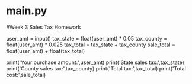 # main.py
#Week 3 Sales Tax Homework

user_amt = input()
tax_state = float(user_amt) * 0.05
tax_county = float(user_amt) * 0.025
tax_total = tax_state + tax_county
sale_total = float(user_amt) + float(tax_total)

print('Your purchase amount:',user_amt)
print('State sales tax:',tax_state)
print('County sales tax:',tax_county)
print('Total tax:',tax_total)
print('Total cost:',sale_total)
